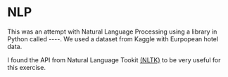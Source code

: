 # NLP
This was an attempt with Natural Language Processing using a library in Python called ----. We used a dataset from Kaggle with Eurpopean hotel data. 

I found the API from Natural Language Tookit [(NLTK)](https://www.nltk.org/) to be very useful for this exercise.

